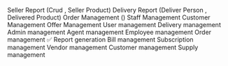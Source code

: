 Seller Report (Crud , Seller Product)
Delivery Report (Deliver Person , Delivered Product)
Order Management ()
Staff Management
Customer Management
Offer Management
User management
Delivery management
Admin management
Agent management
Employee management
Order management ✅
Report generation
Bill management
Subscription management
Vendor management
Customer management
Supply management
